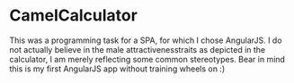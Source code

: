 # CamelCalculator
This was a programming task for a SPA, for which I chose AngularJS. I do not actually believe in the male attractivenesstraits as depicted in the calculator, I am merely reflecting some common stereotypes. Bear in mind this is my first AngularJS app without training wheels on :)
